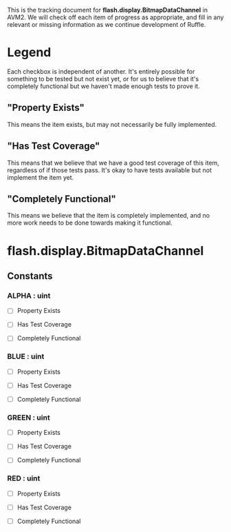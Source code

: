 This is the tracking document for **flash.display.BitmapDataChannel** in AVM2. We will check off each item of progress as appropriate, and fill in any relevant or missing information as we continue development of Ruffle.
# Legend

Each checkbox is independent of another. It's entirely possible for something to be tested but not exist yet, or for us to believe that it's completely functional but we haven't made enough tests to prove it.
## "Property Exists"

This means the item exists, but may not necessarily be fully implemented.
## "Has Test Coverage"

This means that we believe that we have a good test coverage of this item, regardless of if those tests pass. It's okay to have tests available but not implement the item yet.
## "Completely Functional"

This means we believe that the item is completely implemented, and no more work needs to be done towards making it functional.
# flash.display.BitmapDataChannel
## Constants
### ALPHA : uint

* [ ] Property Exists

* [ ] Has Test Coverage

* [ ] Completely Functional


### BLUE : uint

* [ ] Property Exists

* [ ] Has Test Coverage

* [ ] Completely Functional


### GREEN : uint

* [ ] Property Exists

* [ ] Has Test Coverage

* [ ] Completely Functional


### RED : uint

* [ ] Property Exists

* [ ] Has Test Coverage

* [ ] Completely Functional